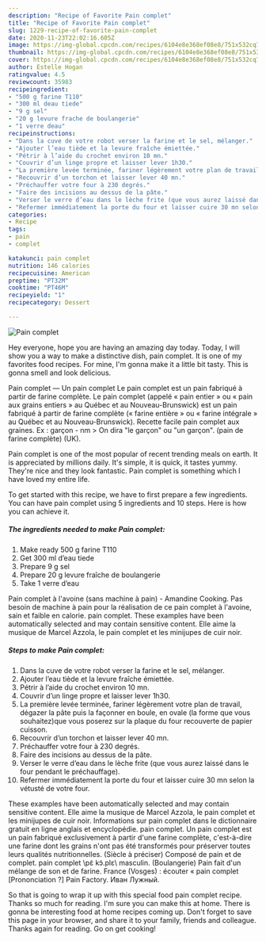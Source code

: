 ```yaml
---
description: "Recipe of Favorite Pain complet"
title: "Recipe of Favorite Pain complet"
slug: 1229-recipe-of-favorite-pain-complet
date: 2020-11-23T22:02:16.605Z
image: https://img-global.cpcdn.com/recipes/6104e8e368ef08e8/751x532cq70/pain-complet-photo-principale-de-la-recette.jpg
thumbnail: https://img-global.cpcdn.com/recipes/6104e8e368ef08e8/751x532cq70/pain-complet-photo-principale-de-la-recette.jpg
cover: https://img-global.cpcdn.com/recipes/6104e8e368ef08e8/751x532cq70/pain-complet-photo-principale-de-la-recette.jpg
author: Estelle Hogan
ratingvalue: 4.5
reviewcount: 35983
recipeingredient:
- "500 g farine T110"
- "300 ml deau tiede"
- "9 g sel"
- "20 g levure frache de boulangerie"
- "1 verre deau"
recipeinstructions:
- "Dans la cuve de votre robot verser la farine et le sel, mélanger."
- "Ajouter l’eau tiède et la levure fraîche émiettée."
- "Pétrir à l’aide du crochet environ 10 mn."
- "Couvrir d’un linge propre et laisser lever 1h30."
- "La première levée terminée, fariner légèrement votre plan de travail, dégazer la pâte puis la façonner en boule, en ovale (la forme que vous souhaitez)que vous poserez sur la plaque du four recouverte de papier cuisson."
- "Recouvrir d’un torchon et laisser lever 40 mn."
- "Préchauffer votre four à 230 degrés."
- "Faire des incisions au dessus de la pâte."
- "Verser le verre d’eau dans le lèche frite (que vous aurez laissé dans le four pendant le préchauffage)."
- "Refermer immédiatement la porte du four et laisser cuire 30 mn selon la vétusté de votre four."
categories:
- Recipe
tags:
- pain
- complet

katakunci: pain complet 
nutrition: 146 calories
recipecuisine: American
preptime: "PT32M"
cooktime: "PT46M"
recipeyield: "1"
recipecategory: Dessert

---
```



![Pain complet](https://img-global.cpcdn.com/recipes/6104e8e368ef08e8/751x532cq70/pain-complet-photo-principale-de-la-recette.jpg)

Hey everyone, hope you are having an amazing day today. Today, I will show you a way to make a distinctive dish, pain complet. It is one of my favorites food recipes. For mine, I'm gonna make it a little bit tasty. This is gonna smell and look delicious.

Pain complet — Un pain complet Le pain complet est un pain fabriqué à partir de farine complète. Le pain complet (appelé « pain entier » ou « pain aux grains entiers » au Québec et au Nouveau-Brunswick) est un pain fabriqué à partir de farine complète (« farine entière » ou « farine intégrale » au Québec et au Nouveau-Brunswick). Recette facile pain complet aux graines. Ex : garçon - nm &gt; On dira &#34;le garçon&#34; ou &#34;un garçon&#34;. (pain de farine complète) (UK).

Pain complet is one of the most popular of recent trending meals on earth. It is appreciated by millions daily. It's simple, it is quick, it tastes yummy. They're nice and they look fantastic. Pain complet is something which I have loved my entire life.


To get started with this recipe, we have to first prepare a few ingredients. You can have pain complet using 5 ingredients and 10 steps. Here is how you can achieve it.

<!--inarticleads1-->

##### The ingredients needed to make Pain complet:

1. Make ready 500 g farine T110
1. Get 300 ml d’eau tiede
1. Prepare 9 g sel
1. Prepare 20 g levure fraîche de boulangerie
1. Take 1 verre d’eau


Pain complet à l&#39;avoine (sans machine à pain) - Amandine Cooking. Pas besoin de machine à pain pour la réalisation de ce pain complet à l&#39;avoine, sain et faible en calorie. pain complet. These examples have been automatically selected and may contain sensitive content. Elle aime la musique de Marcel Azzola, le pain complet et les minijupes de cuir noir. 

<!--inarticleads2-->

##### Steps to make Pain complet:

1. Dans la cuve de votre robot verser la farine et le sel, mélanger.
1. Ajouter l’eau tiède et la levure fraîche émiettée.
1. Pétrir à l’aide du crochet environ 10 mn.
1. Couvrir d’un linge propre et laisser lever 1h30.
1. La première levée terminée, fariner légèrement votre plan de travail, dégazer la pâte puis la façonner en boule, en ovale (la forme que vous souhaitez)que vous poserez sur la plaque du four recouverte de papier cuisson.
1. Recouvrir d’un torchon et laisser lever 40 mn.
1. Préchauffer votre four à 230 degrés.
1. Faire des incisions au dessus de la pâte.
1. Verser le verre d’eau dans le lèche frite (que vous aurez laissé dans le four pendant le préchauffage).
1. Refermer immédiatement la porte du four et laisser cuire 30 mn selon la vétusté de votre four.


These examples have been automatically selected and may contain sensitive content. Elle aime la musique de Marcel Azzola, le pain complet et les minijupes de cuir noir. Informations sur pain complet dans le dictionnaire gratuit en ligne anglais et encyclopédie. pain complet. Un pain complet est un pain fabriqué exclusivement à partir d&#39;une farine complète, c&#39;est-à-dire une farine dont les grains n&#39;ont pas été transformés pour préserver toutes leurs qualités nutritionnelles. (Siècle à préciser) Composé de pain et de complet. pain complet \pɛ̃ kɔ̃.plɛ\ masculin. (Boulangerie) Pain fait d&#39;un mélange de son et de farine. France (Vosges) : écouter « pain complet [Prononciation ?] Pain Factory. Иван Лужный. 

So that is going to wrap it up with this special food pain complet recipe. Thanks so much for reading. I'm sure you can make this at home. There is gonna be interesting food at home recipes coming up. Don't forget to save this page in your browser, and share it to your family, friends and colleague. Thanks again for reading. Go on get cooking!

